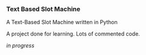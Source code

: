 ### Text Based Slot Machine
A Text-Based Slot Machine written in Python

A project done for learning. Lots of commented code.

*in progress*
